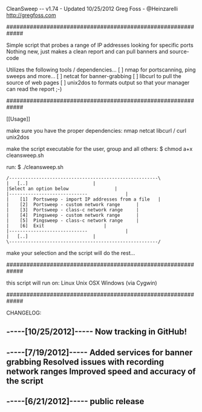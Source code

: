 CleanSweep -- v1.74 - Updated 10/25/2012 
Greg Foss - @Heinzarelli
http://gregfoss.com

#############################################################

Simple script that probes a range of IP addresses looking for specific ports
Nothing new, just makes a clean report and can pull banners and source-code

Utilizes the following tools / dependencies...
	[ ] nmap for portscanning, ping sweeps and more...
	[ ] netcat for banner-grabbing
	[ ] libcurl to pull the source of web pages
	[ ] unix2dos to formats output so that your manager can read the report ;-)

#############################################################

[[Usage]]

make sure you have the proper dependencies:
	nmap
	netcat
	libcurl / curl
	unix2dos

make the script executable for the user, group and all others:
	$ chmod a+x cleansweep.sh

run:
	$ ./cleansweep.sh

	/-------------------------------------------------------\
	|	[..]						|
	|Select an option below					|
	|-----------------------------				|
	|    [1]  Portsweep - import IP addresses from a file	|
	|    [2]  Portsweep - custom network range		|
	|    [3]  Portsweep - class-c network range		|
	|    [4]  Pingsweep - custom network range		|
	|    [5]  Pingsweep - class-c network range		|
	|    [6]  Exit						|
	|-----------------------------				|
	|	[..]						|
	\-------------------------------------------------------/

make your selection and the script will do the rest...

#############################################################

this script will run on:
	Linux
	Unix
	OSX
	Windows (via Cygwin)

#############################################################

CHANGELOG:

-----[10/25/2012]-----
Now tracking in GitHub!
---------------------

-----[7/19/2012]-----
Added services for banner grabbing
Resolved issues with recording network ranges
Improved speed and accuracy of the script
---------------------

-----[6/21/2012]-----
public release
---------------------